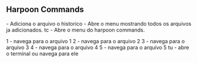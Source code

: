 ## Harpoon Commands

<a> - Adiciona o arquivo o historico
<C-e> - Abre o menu mostrando todos os arquivos ja adicionados.
<leader>tc - Abre o menu do harpoon commands.

<leader>1 - navega para o arquivo 1
<leader>2 - navega para o arquivo 2
<leader>3 - navega para o arquivo 3
<leader>4 - navega para o arquivo 4
<leader>5 - navega para o arquivo 5
<leader>tu - abre o terminal ou navega para ele
